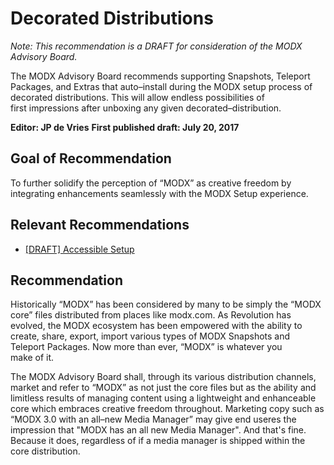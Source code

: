 # Decorated Distributions

_Note: This recommendation is a DRAFT for consideration of the MODX Advisory&nbsp;Board._

The MODX Advisory Board recommends supporting Snapshots, Teleport Packages, and Extras that auto&ndash;install during the MODX setup process of decorated distributions. This will allow endless possibilities of first&nbsp;impressions after unboxing any given decorated&ndash;distribution.

**Editor: JP de Vries**
**First published draft: July 20, 2017**


## Goal of Recommendation

To further solidify the perception of “MODX” as creative freedom by integrating enhancements seamlessly with the MODX&nbsp;Setup&nbsp;experience.


## Relevant Recommendations

 - [[DRAFT] Accessible Setup](https://github.com/modxcms/mab-recommendations/pull/14)

## Recommendation

Historically “MODX” has been considered by many to be simply the “MODX core” files distributed from places like modx.com. As Revolution has evolved, the MODX ecosystem has been empowered with the ability to create, share, export, import various types of MODX Snapshots and Teleport Packages. Now more than ever, “MODX” is whatever you make&nbsp;of&nbsp;it.

The MODX Advisory Board shall, through its various distribution channels, market and refer to “MODX” as not just the core files but as the ability and limitless results of managing content using a lightweight and enhanceable core which embraces creative freedom throughout. Marketing copy such as “MODX 3.0 with an all&ndash;new Media Manager” may give end useres the impression that "MODX has an all new Media Manager". And that's fine. Because it does, regardless of if a media manager is shipped within the core&nbsp;distribution.
